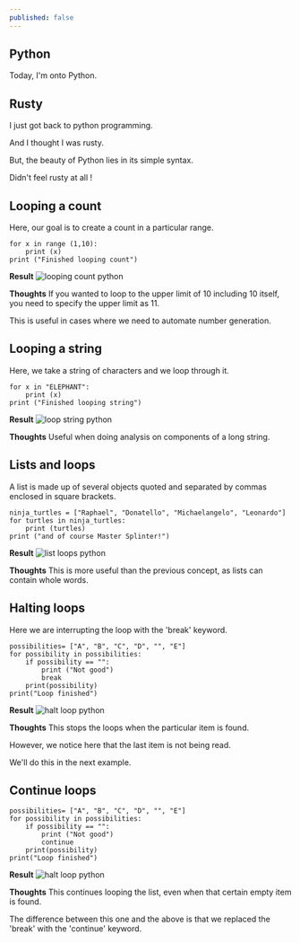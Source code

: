 ```yaml
---
published: false
---
```

## Python

Today, I'm onto Python.

## Rusty
I just got back to python programming.

And I thought I was rusty.

But, the beauty of Python lies in its simple syntax.

Didn't feel rusty at all !

## Looping a count
Here, our goal is to create a count in a particular range.

```
for x in range (1,10):
    print (x)
print ("Finished looping count")
```

**Result**
![looping count python](https://github.com/codarrenvelvindron/codarrenvelvindron.github.io/raw/master/images/looping_count.png)

**Thoughts**
If you wanted to loop to the upper limit of 10 including 10 itself, you need to specify the upper limit as 11.

This is useful in cases where we need to automate number generation.

## Looping a string
Here, we take a string of characters and we loop through it.
```
for x in "ELEPHANT":
    print (x)
print ("Finished looping string")
```

**Result**
![loop string python](https://github.com/codarrenvelvindron/codarrenvelvindron.github.io/raw/master/images/looping_string.png)

**Thoughts**
Useful when doing analysis on components of a long string.

## Lists and loops
A list is made up of several objects quoted and separated by commas enclosed in square brackets.

```
ninja_turtles = ["Raphael", "Donatello", "Michaelangelo", "Leonardo"]
for turtles in ninja_turtles:
    print (turtles)
print ("and of course Master Splinter!")
```

**Result**
![list loops python](https://github.com/codarrenvelvindron/codarrenvelvindron.github.io/raw/master/images/list_loops.png)

**Thoughts**
This is more useful than the previous concept, as lists can contain whole words.

## Halting loops
Here we are interrupting the loop with the 'break' keyword.
```
possibilities= ["A", "B", "C", "D", "", "E"]
for possibility in possibilities:
    if possibility == "":
        print ("Not good")
        break
    print(possibility)
print("Loop finished")
```

**Result**
![halt loop python](https://github.com/codarrenvelvindron/codarrenvelvindron.github.io/raw/master/images/halting_loops.png)

**Thoughts**
This stops the loops when the particular item is found.

However, we notice here that the last item is not being read.

We'll do this in the next example.

## Continue loops
```
possibilities= ["A", "B", "C", "D", "", "E"]
for possibility in possibilities:
    if possibility == "":
        print ("Not good")
        continue
    print(possibility)
print("Loop finished")
```

**Result**
![halt loop python](https://github.com/codarrenvelvindron/codarrenvelvindron.github.io/raw/master/images/continue_loops.png)

**Thoughts**
This continues looping the list, even when that certain empty item is found.

The difference between this one and the above is that we replaced the 'break' with the 'continue' keyword.
